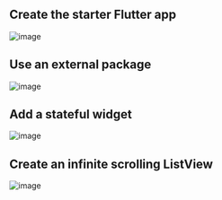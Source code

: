 ## Create the starter Flutter app
![image](https://user-images.githubusercontent.com/64391578/188261780-c04dcede-dfea-4380-8534-f4241efcf9b8.png)

## Use an external package
![image](https://user-images.githubusercontent.com/64391578/188261788-26f008e5-bbbe-4505-b90d-46398069affb.png)

## Add a stateful widget
![image](https://user-images.githubusercontent.com/64391578/188261799-61c496e8-95a0-48fd-86e3-193397a947c4.png)

## Create an infinite scrolling ListView
![image](https://user-images.githubusercontent.com/64391578/188261815-d66461e8-b7a9-46d3-982b-3c9bd9e29928.png)
